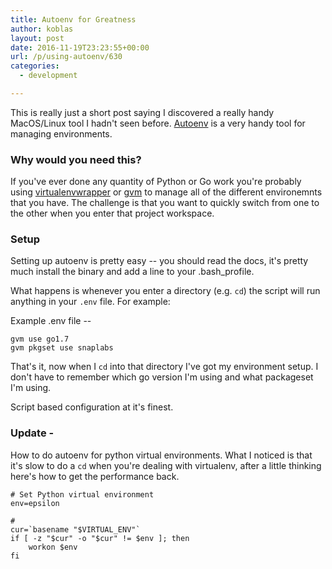 ```yaml
---
title: Autoenv for Greatness
author: koblas
layout: post
date: 2016-11-19T23:23:55+00:00
url: /p/using-autoenv/630
categories:
  - development

---
```


This is really just a short post saying I discovered a really handy MacOS/Linux tool I hadn't seen before. [Autoenv](https://github.com/kennethreitz/autoenv) is a very handy tool for managing environments.

### Why would you need this?

If you've ever done any quantity of Python or Go work you're probably using [virtualenvwrapper](https://pypi.python.org/pypi/virtualenvwrapper) or [gvm](https://github.com/moovweb/gvm) to manage all of the different environemnts that you have. The challenge is that you want to quickly switch from one to the other when you enter that project workspace.

### Setup

Setting up autoenv is pretty easy -- you should read the docs, it's pretty much install the binary and add a line to your .bash_profile.

What happens is whenever you enter a directory (e.g. `cd`) the script will run anything in your `.env` file. For example:

Example .env file -- 

    gvm use go1.7
    gvm pkgset use snaplabs

That's it, now when I `cd` into that directory I've got my environment setup. I don't have to remember which go version I'm using and what packageset I'm using.

Script based configuration at it's finest.

### Update -

How to do autoenv for python virtual environments. What I noticed is that it's slow to do a `cd` when you're dealing with virtualenv, after a little thinking here's how to get the performance back.

    # Set Python virtual environment
    env=epsilon

    #
    cur=`basename "$VIRTUAL_ENV"`
    if [ -z "$cur" -o "$cur" != $env ]; then
        workon $env
    fi
